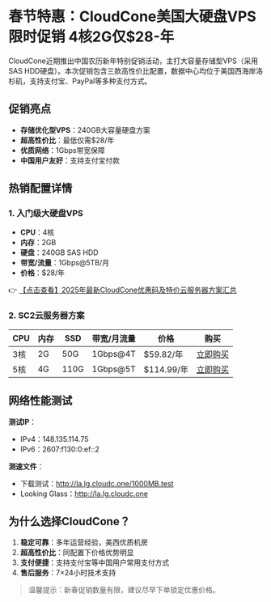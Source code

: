 # 春节特惠：CloudCone美国大硬盘VPS限时促销 4核2G仅$28-年

CloudCone近期推出中国农历新年特别促销活动，主打大容量存储型VPS（采用SAS HDD硬盘）。本次促销包含三款高性价比配置，数据中心均位于美国西海岸洛杉矶，支持支付宝、PayPal等多种支付方式。

## 促销亮点

- **存储优化型VPS**：240GB大容量硬盘方案
- **超高性价比**：最低仅需$28/年
- **优质网络**：1Gbps带宽保障
- **中国用户友好**：支持支付宝付款

## 热销配置详情

### 1. 入门级大硬盘VPS
- **CPU**：4核
- **内存**：2GB
- **硬盘**：240GB SAS HDD
- **带宽/流量**：1Gbps@5TB/月
- **价格**：$28/年

👉 [【点击查看】2025年最新CloudCone优惠码及特价云服务器方案汇总](https://bit.ly/Cloudcone)

### 2. SC2云服务器方案

| CPU | 内存 | SSD | 带宽/月流量 | 价格 | 购买 |
|-----|------|-----|------------|------|------|
| 3核 | 2G | 50G | 1Gbps@4T | $59.82/年 | [立即购买](https://bit.ly/Cloudcone) |
| 5核 | 4G | 110G | 1Gbps@5T | $114.99/年 | [立即购买](https://bit.ly/Cloudcone) |

## 网络性能测试

**测试IP**：
- IPv4：148.135.114.75
- IPv6：2607:f130:0:ef::2

**测速文件**：
- 下载测试：http://la.lg.cloudc.one/1000MB.test
- Looking Glass：http://la.lg.cloudc.one

## 为什么选择CloudCone？

1. **稳定可靠**：多年运营经验，美西优质机房
2. **超高性价比**：同配置下价格优势明显
3. **支付便捷**：支持支付宝等中国用户常用支付方式
4. **售后服务**：7×24小时技术支持

> 温馨提示：新春促销数量有限，建议尽早下单锁定优惠价格。